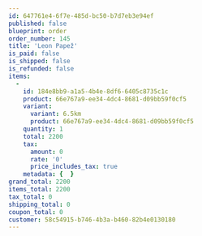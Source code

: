 ```yaml
---
id: 647761e4-6f7e-485d-bc50-b7d7eb3e94ef
published: false
blueprint: order
order_number: 145
title: 'Leon Papež'
is_paid: false
is_shipped: false
is_refunded: false
items:
  -
    id: 184e8bb9-a1a5-4b4e-8df6-6405c8735c1c
    product: 66e767a9-ee34-4dc4-8681-d09bb59f0cf5
    variant:
      variant: 6.5km
      product: 66e767a9-ee34-4dc4-8681-d09bb59f0cf5
    quantity: 1
    total: 2200
    tax:
      amount: 0
      rate: '0'
      price_includes_tax: true
    metadata: {  }
grand_total: 2200
items_total: 2200
tax_total: 0
shipping_total: 0
coupon_total: 0
customer: 58c54915-b746-4b3a-b460-82b4e0130180
---
```

